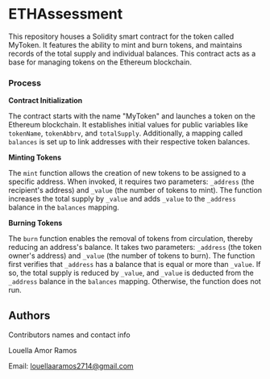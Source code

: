 # ETHAssessment

This repository houses a Solidity smart contract for the token called MyToken. It features the ability to mint and burn tokens, and maintains records of the total supply and individual balances. This contract acts as a base for managing tokens on the Ethereum blockchain.

### Process

**Contract Initialization**

The contract starts with the name "MyToken" and launches a token on the Ethereum blockchain. It establishes initial values for public variables like ```tokenName```, ```tokenAbbrv```, and ```totalSupply```. Additionally, a mapping called ```balances``` is set up to link addresses with their respective token balances.

**Minting Tokens**

The ```mint``` function allows the creation of new tokens to be assigned to a specific address. When invoked, it requires two parameters: ```_address``` (the recipient's address) and ```_value``` (the number of tokens to mint). The function increases the total supply by ```_value``` and adds ```_value``` to the ```_address``` balance in the ```balances``` mapping.

**Burning Tokens**

The ```burn``` function enables the removal of tokens from circulation, thereby reducing an address's balance. It takes two parameters: ```_address``` (the token owner's address) and ```_value``` (the number of tokens to burn). The function first verifies that ```_address``` has a balance that is equal or more than ```_value```. If so, the total supply is reduced by ```_value```, and ```_value``` is deducted from the ```_address``` balance in the ```balances``` mapping. Otherwise, the function does not run.

## Authors

Contributors names and contact info

Louella Amor Ramos 

Email: louellaaramos2714@gmail.com
